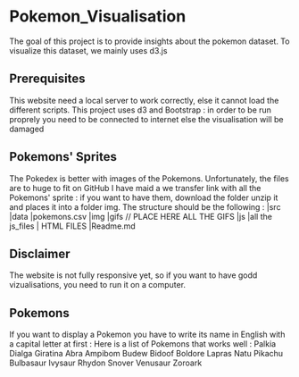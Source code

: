 # Pokemon_Visualisation
The goal of this project is to provide insights about the pokemon dataset. 
To visualize this dataset, we mainly uses d3.js
## Prerequisites
This website need a local server to work correctly, else it cannot load the different scripts.
This project uses d3 and Bootstrap : in order to be run proprely you need to be connected to internet else the visualisation will be damaged
## Pokemons' Sprites
The Pokedex is better with images of the Pokemons. Unfortunately, the files are to huge to fit on GitHub
I have maid a we transfer link with all the Pokemons' sprite : if you want to have them, download the folder unzip it and places it into a folder img.
The structure should be the following : 
|src
 |data
  |pokemons.csv
 |img
  |gifs
    // PLACE HERE ALL THE GIFS
 |js 
  |all the js_files
 | HTML FILES
 |Readme.md

 ## Disclaimer 
 The website is not fully responsive yet, so if you want to have godd vizualisations, you need to run it on a computer.

 ## Pokemons
 If you want to display a Pokemon you have to write its name in English with a capital letter at first : 
 Here is a list of Pokemons that works well : 
 Palkia
 Dialga
 Giratina
 Abra
 Ampibom
 Budew
 Bidoof
 Boldore
 Lapras
 Natu
 Pikachu
 Bulbasaur
 Ivysaur
 Rhydon
 Snover
 Venusaur
 Zoroark
 

